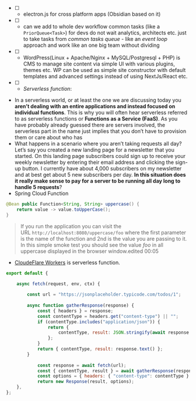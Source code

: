 
- [ ] - electron.js for cross platform apps (Obsidian based on it) 
- [ ] - can we add to whole dev workflow common tasks (like a `PriorQueue<Task>`) for devs do not wait analytics, architects etc. just to take tasks from *common tasks queue* - like an *event loop* approach and work like an one big team without dividing
- [ ] - WordPress(Linux + Apache/Nginx + MySQL/Postgresql + PHP) is CMS to manage site content via simple UI with various plugins, themes etc. WP can be used as simple site constructor with default templates and advanced settings instead of using NextJs/React etc.
- [ ] - *Serverless function*: 
- In a serverless world, or at least the one we are discussing today you **aren’t dealing with an entire applications and instead focused on individual functions**. This is why you will often hear serverless referred to as serverless functions or **Functions as a Service (FaaS)**. As you have probably already guessed there are servers involved, the serverless part in the name just implies that you don’t have to provision them or care about who has
- What happens in a scenario where you aren’t taking requests all day? Let’s say you created a new landing page for a newsletter that you started. On this landing page subscribers could sign up to receive your weekly newsletter by entering their email address and clicking the sign-up button. I currently have about 4,000 subscribers on my newsletter and at best get about 5 new subscribers per day. **In this situation does it really make sense to pay for a server to be running all day long to handle 5 requests**?
- Spring Cloud Function
```java title:example.java
@Bean public Function<String, String> uppercase() { 
    return value -> value.toUpperCase(); 
}
```
> If you run the application you can visit the URL `http://localhost:8080/uppercase/foo` where the first parameter is the name of the function and 2nd is the value you are passing to it. In this simple smoke test you should see the value _foo_ in all uppercase displayed in the browser window.edited 00:05
- [CloudeFlare Workers](https://workers.cloudflare.com/) is serverless function. 
```javascript title:example.js
export default {

	async fetch(request, env, ctx) {
	
		const url = "https://jsonplaceholder.typicode.com/todos/1";
	
		async function gatherResponse(response) {
			const { headers } = response;
			const contentType = headers.get("content-type") || "";
			if (contentType.includes("application/json")) {
				return { 
					contentType, result: JSON.stringify(await response.json()) 
				};
			}
			return { contentType, result: response.text() };
		}
	
			const response = await fetch(url);
			const { contentType, result } = await gatherResponse(response);
			const options = { headers: { "content-type": contentType } };
			return new Response(result, options);
	},
};
```